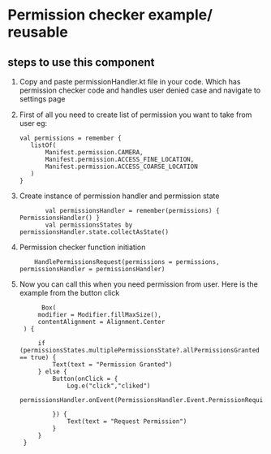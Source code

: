 # Permission checker example/ reusable

## steps to use this component
1. Copy and paste permissionHandler.kt file in your code. Which has permission checker code and handles user denied case and navigate to settings page
2. First of all you need to create list of permission you want to take from user eg:
     ```
     val permissions = remember {
        listOf(
            Manifest.permission.CAMERA,
            Manifest.permission.ACCESS_FINE_LOCATION,
            Manifest.permission.ACCESS_COARSE_LOCATION
        )
    }
   
    ```
3. Create instance of permission handler and permission state 
   ```
          val permissionsHandler = remember(permissions) { PermissionsHandler() }
          val permissionsStates by permissionsHandler.state.collectAsState()
   ```
4. Permission checker function initiation
   ```
       HandlePermissionsRequest(permissions = permissions, permissionsHandler = permissionsHandler)
   ```
   
5. Now you can call this when you need permission from user. Here is the example from the button click
   ```
         Box(
        modifier = Modifier.fillMaxSize(),
        contentAlignment = Alignment.Center
    ) {

        if (permissionsStates.multiplePermissionsState?.allPermissionsGranted == true) {
            Text(text = "Permission Granted")
        } else {
            Button(onClick = {
                Log.e("click","cliked")
                permissionsHandler.onEvent(PermissionsHandler.Event.PermissionRequired)

            }) {
                Text(text = "Request Permission")
            }
        }
    }
   
   ```